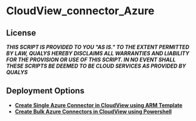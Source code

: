 # CloudView_connector_Azure

## License
_**THIS SCRIPT IS PROVIDED TO YOU "AS IS."  TO THE EXTENT PERMITTED BY LAW, QUALYS HEREBY DISCLAIMS ALL WARRANTIES AND LIABILITY FOR THE PROVISION OR USE OF THIS SCRIPT.  IN NO EVENT SHALL THESE SCRIPTS BE DEEMED TO BE CLOUD SERVICES AS PROVIDED BY QUALYS**_

## Deployment Options
* [**Create Single Azure Connector in CloudView using ARM Template**](/Template)
* [**Create Bulk Azure Connectors in CloudView using Powershell**](/Powershell)
